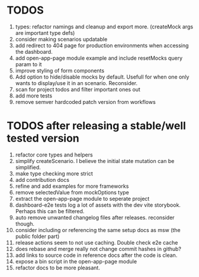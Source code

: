 # TODOS

1. types: refactor namings and cleanup and export more. (createMock args are important type defs)
1. consider making scenarios updatable
1. add redirect to 404 page for production environments when accessing the dashboard.
1. add open-app-page module example and include resetMocks query param to it
1. improve styling of form components
1. Add option to hide/disable mocks by default. Usefull for when one only wants to display/use it in an scenario. Reconsider.
1. scan for project todos and filter important ones out
1. add more tests
1. remove semver hardcoded patch version from workflows

# TODOS after releasing a stable/well tested version

1. refactor core types and helpers
1. simplify createScenario. I believe the initial state mutation can be simplified.
1. make type checking more strict
1. add contribution docs
1. refine and add examples for more frameworks
1. remove selectedValue from mockOptions type
1. extract the open-app-page module to seperate project
1. dashboard-e2e tests log a lot of assets with the dev vite storybook. Perhaps this can be filtered.
1. auto remove unwanted changelog files after releases. reconsider though.
1. consider including or referencing the same setup docs as msw (the public folder part)
1. release actions seem to not use caching. Double check e2e cache
1. does rebase and merge really not change commit hashes in github?
1. add links to source code in reference docs after the code is clean.
1. expose a bin script in the open-app-page module
1. refactor docs to be more pleasant.
